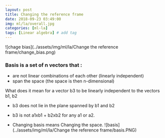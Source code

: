 ```yaml
---
layout: post
title: Changing the reference frame  
date: 2018-09-23 03:49:00
img: ml/la/overall.jpg
categories: [ml-la] 
tags: [Linear algebra] # add tag
---
```


![chage bias](../assets/img/ml/la/Change the reference frame/change_bias.png)

### Basis is a set of n vectors that :
+ are not linear combinations of each other (linearly independent)
+ span the space (the space is then n-dimensional)

What does it mean for a vector b3 to be linearly independent to the vectors b1, b2
+ b3 does not lie in the plane spanned by b1 and b2
+ b3 is not a1xb1 + b2xb2 for any a1 or a2.

+ Changing basis means Changing the space.
![basis](../assets/img/ml/la/Change the reference frame/basis.PNG)